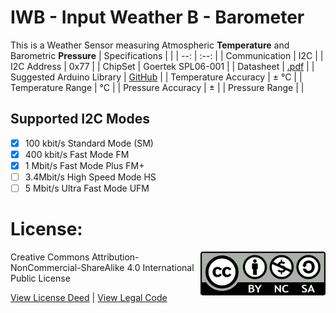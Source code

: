 # IWB - Input Weather B - Barometer
This is a Weather Sensor measuring Atmospheric **Temperature** and Barometric **Pressure**
| Specifications | |
| --: | :--: |
| Communication | I2C |
| I2C Address | 0x77 |
| ChipSet | Goertek SPL06-001 |
| Datasheet | [.pdf]() |
| Suggested Arduino Library | [GitHub](https://github.com/rv701/SPL06-007) |
| Temperature Accuracy | ± °C |
| Temperature Range | °C |
| Pressure Accuracy | ± |
| Pressure Range | |

## Supported I2C Modes
- [x] 100 kbit/s Standard Mode (SM) 
- [x] 400 kbit/s	Fast Mode	FM
- [x] 1 Mbit/s	Fast Mode Plus	FM+
- [ ] 3.4Mbit/s	High Speed Mode	HS
- [ ] 5 Mbit/s	Ultra Fast Mode	UFM

# License: 
<img src="assets/CC-BY-NC-SA.png" width=200 align="right">
Creative Commons Attribution-NonCommercial-ShareAlike 4.0 International Public License

[View License Deed](https://creativecommons.org/licenses/by-nc-sa/4.0/) | [View Legal Code](https://creativecommons.org/licenses/by-nc-sa/4.0/legalcode)
